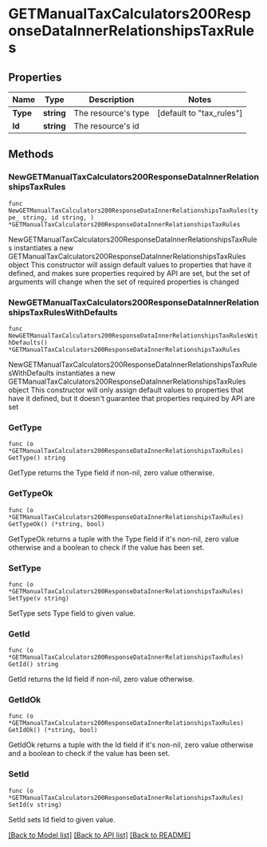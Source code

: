 # GETManualTaxCalculators200ResponseDataInnerRelationshipsTaxRules

## Properties

Name | Type | Description | Notes
------------ | ------------- | ------------- | -------------
**Type** | **string** | The resource&#39;s type | [default to "tax_rules"]
**Id** | **string** | The resource&#39;s id | 

## Methods

### NewGETManualTaxCalculators200ResponseDataInnerRelationshipsTaxRules

`func NewGETManualTaxCalculators200ResponseDataInnerRelationshipsTaxRules(type_ string, id string, ) *GETManualTaxCalculators200ResponseDataInnerRelationshipsTaxRules`

NewGETManualTaxCalculators200ResponseDataInnerRelationshipsTaxRules instantiates a new GETManualTaxCalculators200ResponseDataInnerRelationshipsTaxRules object
This constructor will assign default values to properties that have it defined,
and makes sure properties required by API are set, but the set of arguments
will change when the set of required properties is changed

### NewGETManualTaxCalculators200ResponseDataInnerRelationshipsTaxRulesWithDefaults

`func NewGETManualTaxCalculators200ResponseDataInnerRelationshipsTaxRulesWithDefaults() *GETManualTaxCalculators200ResponseDataInnerRelationshipsTaxRules`

NewGETManualTaxCalculators200ResponseDataInnerRelationshipsTaxRulesWithDefaults instantiates a new GETManualTaxCalculators200ResponseDataInnerRelationshipsTaxRules object
This constructor will only assign default values to properties that have it defined,
but it doesn't guarantee that properties required by API are set

### GetType

`func (o *GETManualTaxCalculators200ResponseDataInnerRelationshipsTaxRules) GetType() string`

GetType returns the Type field if non-nil, zero value otherwise.

### GetTypeOk

`func (o *GETManualTaxCalculators200ResponseDataInnerRelationshipsTaxRules) GetTypeOk() (*string, bool)`

GetTypeOk returns a tuple with the Type field if it's non-nil, zero value otherwise
and a boolean to check if the value has been set.

### SetType

`func (o *GETManualTaxCalculators200ResponseDataInnerRelationshipsTaxRules) SetType(v string)`

SetType sets Type field to given value.


### GetId

`func (o *GETManualTaxCalculators200ResponseDataInnerRelationshipsTaxRules) GetId() string`

GetId returns the Id field if non-nil, zero value otherwise.

### GetIdOk

`func (o *GETManualTaxCalculators200ResponseDataInnerRelationshipsTaxRules) GetIdOk() (*string, bool)`

GetIdOk returns a tuple with the Id field if it's non-nil, zero value otherwise
and a boolean to check if the value has been set.

### SetId

`func (o *GETManualTaxCalculators200ResponseDataInnerRelationshipsTaxRules) SetId(v string)`

SetId sets Id field to given value.



[[Back to Model list]](../README.md#documentation-for-models) [[Back to API list]](../README.md#documentation-for-api-endpoints) [[Back to README]](../README.md)


